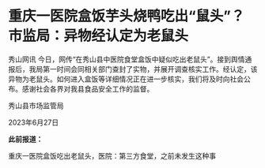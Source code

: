 

# 重庆一医院盒饭芋头烧鸭吃出“鼠头”？市监局：异物经认定为老鼠头

秀山网讯
今日，网传“在秀山县中医院食堂盒饭中疑似吃出老鼠头”。接到舆情通报后，我局第一时间会同相关部门查封了实物，并展开调查核实工作。经认定，该异物为老鼠头。如何进入盒饭等详细情况正在进一步核实，我们将及时向社会公布。感谢社会各界对我县食品安全工作的监督。

秀山县市场监管局

2023年6月27日

**此前报道：**

重庆一医院盒饭吃出老鼠头，医院：第三方食堂，之前未发生这种事

